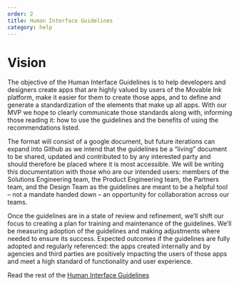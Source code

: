 ```yaml
---
order: 2
title: Human Interface Guidelines
category: help
---
```


# Vision

The objective of the Human Interface Guidelines is to help developers and designers create apps that are highly valued by users of the Movable Ink platform, make it easier for them to create those apps, and to define and generate a standardization of the elements that make up all apps. With our MVP we hope to clearly communicate those standards along with, informing those reading it: how to use the guidelines and the benefits of using the recommendations listed.

The format will consist of a google document, but future iterations can expand into Github as we intend that the guidelines be a “living” document to be shared, updated and contributed to by any interested party and should therefore be placed where it is most accessible. We will be writing this documentation with those who are our intended users: members of the Solutions Engineering team, the Product Engineering team, the Partners team, and the Design Team as the guidelines are meant to be a helpful tool – not a mandate handed down – an opportunity for collaboration across our teams.

Once the guidelines are in a state of review and refinement, we’ll shift our focus to creating a plan for training and maintenance of the guidelines. We’ll be measuring adoption of the guidelines and making adjustments where needed to ensure its success. Expected outcomes if the guidelines are fully adopted and regularly referenced: the apps created internally and by agencies and third parties are positively impacting the users of those apps and meet a high standard of functionality and user experience.

Read the rest of the [Human Interface Guidelines](https://docs.google.com/document/d/1eKJwuS4QJLdEWe9u3XsN894XO_STPNF2MPCRfQToMT4/edit#heading=h.u1xkym66mip8)
